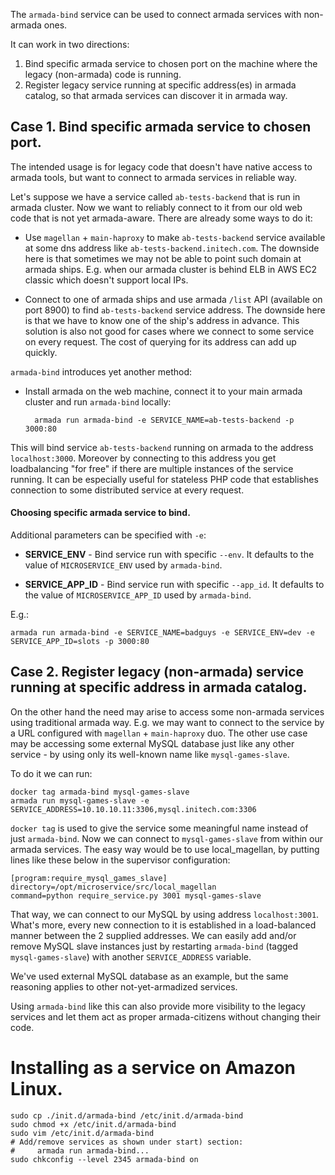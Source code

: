 
The `armada-bind` service can be used to connect armada services with non-armada ones.

It can work in two directions:

1. Bind specific armada service to chosen port on the machine where the legacy (non-armada) code is running.
2. Register legacy service running at specific address(es) in armada catalog,
so that armada services can discover it in armada way.


## Case 1. Bind specific armada service to chosen port.

The intended usage is for legacy code that doesn't have native access to armada tools,
but want to connect to armada services in reliable way.

Let's suppose we have a service called `ab-tests-backend` that is run in armada cluster.
Now we want to reliably connect to it from our old web code that is not yet armada-aware.
There are already some ways to do it:

* Use `magellan` + `main-haproxy` to make `ab-tests-backend` service available at some
dns address like `ab-tests-backend.initech.com`.
The downside here is that sometimes we may not be able to point such domain at armada ships.
E.g. when our armada cluster is behind ELB in AWS EC2 classic which doesn't support local IPs.

* Connect to one of armada ships and use armada `/list` API (available on port 8900)
to find `ab-tests-backend` service address.
The downside here is that we have to know one of the ship's address in advance.
This solution is also not good for cases where we connect to some service on every request.
The cost of querying for its address can add up quickly.

`armada-bind` introduces yet another method:

* Install armada on the web machine, connect it to your main armada cluster and run `armada-bind` locally:

        armada run armada-bind -e SERVICE_NAME=ab-tests-backend -p 3000:80

This will bind service `ab-tests-backend` running on armada to the address `localhost:3000`.
Moreover by connecting to this address you get loadbalancing "for free" if there are multiple instances
of the service running. It can be especially useful for stateless PHP code that establishes connection
to some distributed service at every request.

#### Choosing specific armada service to bind.

Additional parameters can be specified with `-e`:

* __SERVICE_ENV__ - Bind service run with specific `--env`.
It defaults to the value of `MICROSERVICE_ENV` used by `armada-bind`.

* __SERVICE_APP_ID__ - Bind service run with specific `--app_id`.
It defaults to the value of `MICROSERVICE_APP_ID` used by `armada-bind`.

E.g.:

    armada run armada-bind -e SERVICE_NAME=badguys -e SERVICE_ENV=dev -e SERVICE_APP_ID=slots -p 3000:80


## Case 2. Register legacy (non-armada) service running at specific address in armada catalog.

On the other hand the need may arise to access some non-armada services using traditional armada way.
E.g. we may want to connect to the service by a URL configured with `magellan` + `main-haproxy` duo.
The other use case may be accessing some external MySQL database just like any other service - by using only
its well-known name like `mysql-games-slave`.

To do it we can run:

    docker tag armada-bind mysql-games-slave
    armada run mysql-games-slave -e SERVICE_ADDRESS=10.10.10.11:3306,mysql.initech.com:3306

`docker tag` is used to give the service some meaningful name instead of just `armada-bind`.
Now we can connect to `mysql-games-slave` from within our armada services. The easy way would be to
use local_magellan, by putting lines like these below in the supervisor configuration:

    [program:require_mysql_games_slave]
    directory=/opt/microservice/src/local_magellan
    command=python require_service.py 3001 mysql-games-slave

That way, we can connect to our MySQL by using address `localhost:3001`.
What's more, every new connection to it is established in a load-balanced manner between the 2 supplied addresses.
We can easily add and/or remove MySQL slave instances just by restarting `armada-bind` (tagged `mysql-games-slave`)
with another `SERVICE_ADDRESS` variable.

We've used external MySQL database as an example, but the same reasoning applies to other
not-yet-armadized services.

Using `armada-bind` like this can also provide more visibility to the legacy services and let them
act as proper armada-citizens without changing their code.



# Installing as a service on Amazon Linux.

    sudo cp ./init.d/armada-bind /etc/init.d/armada-bind
    sudo chmod +x /etc/init.d/armada-bind
    sudo vim /etc/init.d/armada-bind
    # Add/remove services as shown under start) section:
    #     armada run armada-bind...
    sudo chkconfig --level 2345 armada-bind on

